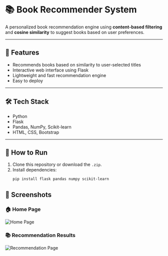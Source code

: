 # 📚 Book Recommender System

A personalized book recommendation engine using **content-based filtering** and **cosine similarity** to suggest books based on user preferences.

---

## 🚀 Features
- Recommends books based on similarity to user-selected titles
- Interactive web interface using Flask
- Lightweight and fast recommendation engine
- Easy to deploy

---

## 🛠 Tech Stack
- Python
- Flask
- Pandas, NumPy, Scikit-learn
- HTML, CSS, Bootstrap

---

## 📂 How to Run
1. Clone this repository or download the `.zip`.
2. Install dependencies:
   ```bash
   pip install flask pandas numpy scikit-learn

## 📸 Screenshots

### 🏠 Home Page
![Home Page](screenshots/home.png)

### 📚 Recommendation Results
![Recommendation Page](screenshots/recommend.png)
